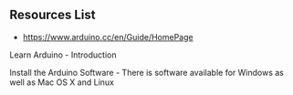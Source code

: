 ## Resources List

* https://www.arduino.cc/en/Guide/HomePage

Learn Arduino - Introduction

Install the Arduino Software - There is software available for Windows as well as Mac OS X and Linux